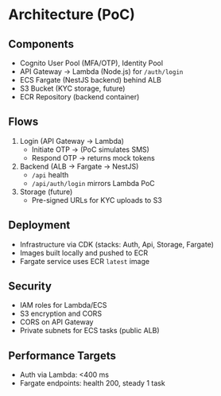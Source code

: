 # Architecture (PoC)

## Components
- Cognito User Pool (MFA/OTP), Identity Pool
- API Gateway → Lambda (Node.js) for `/auth/login`
- ECS Fargate (NestJS backend) behind ALB
- S3 Bucket (KYC storage, future)
- ECR Repository (backend container)

## Flows
1. Login (API Gateway → Lambda)
   - Initiate OTP → (PoC simulates SMS)
   - Respond OTP → returns mock tokens
2. Backend (ALB → Fargate → NestJS)
   - `/api` health
   - `/api/auth/login` mirrors Lambda PoC
3. Storage (future)
   - Pre-signed URLs for KYC uploads to S3

## Deployment
- Infrastructure via CDK (stacks: Auth, Api, Storage, Fargate)
- Images built locally and pushed to ECR
- Fargate service uses ECR `latest` image

## Security
- IAM roles for Lambda/ECS
- S3 encryption and CORS
- CORS on API Gateway
- Private subnets for ECS tasks (public ALB)

## Performance Targets
- Auth via Lambda: <400 ms
- Fargate endpoints: health 200, steady 1 task
